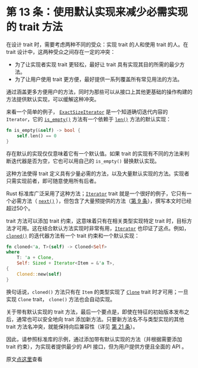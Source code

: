 # 第 13 条：使用默认实现来减少必需实现的 trait 方法

在设计 trait 时，需要考虑两种不同的受众：实现 trait 的人和使用 trait 的人。在 trait 设计中，这两种受众之间存在一定的冲突：

- 为了让实现者实现 trait 更轻松，最好让 trait 具有实现其目的所需的最少方法。
- 为了让用户使用 trait 更方便，最好提供一系列覆盖所有常见用法的方法。

通过涵盖更多方便用户的方法，同时为那些可以从接口上其他更基础的操作构建的方法提供默认实现，可以缓解这种冲突。

来看一个简单的例子， <code>[ExactSizeIterator]</code> 是一个知道确切迭代内容的 `Iterator`，它的 <code>[is_empty()]</code> 方法有一个依赖于 <code>[len()]</code> 方法的默认实现：

```rust
fn is_empty(&self) -> bool {
    self.len() == 0
}
```

存在默认的实现仅仅意味着它有一个默认值。如果 trait 的实现有不同的方法来判断迭代器是否为空，它也可以用自己的 `is_empty()` 替换默认实现。

这种方法使得 trait 定义具有少量必需的方法，以及大量默认实现的方法。实现者只需实现前者，即可随意使用所有后者。

Rust 标准库广泛采用了这种方法；<code>[Iterator]</code> trait 就是一个很好的例子，它只有一个必需方法（ <code>[next()]</code> ），但包含了大量预提供的方法（[第 9 条]），撰写本文时已经超过50个。

trait 方法可以添加 trait 约束，这意味着只有在相关类型实现特定 trait 时，目标方法才可用。这在结合默认方法实现时非常有用，<code>[Iterator]</code> 也印证了这点。例如，<code>[cloned()]</code> 的迭代器方法有一个 trait 约束和一个默认实现：

```Rust
fn cloned<'a, T>(self) -> Cloned<Self>
where
    T: 'a + Clone,
    Self: Sized + Iterator<Item = &'a T>,
{
    Cloned::new(self)
}
```

换句话说，`cloned()` 方法只有在 `Item` 的类型实现了 <code>[Clone]</code> trait 时才可用；一旦实现 `Clone` trait， `clone()` 方法也会自动实现。

关于带有默认实现的 trait 方法，最后一个要点是，即使在特征的初始版本发布之后，通常也可以安全地向 trait 添加新方法。只要新方法名不与类型实现的其他 trait 方法名冲突，就能保持向后兼容性（详见 [第 21 条]）。

因此，请参照标准库的示例，通过添加带有默认实现的方法（并根据需要添加 trait 约束），为实现者提供最少的 API 接口，但为用户提供方便且全面的 API 。

原文[点这里](https://www.lurklurk.org/effective-rust/default-impl.html)查看

<!-- 参考链接 -->
[第 9 条]: ../chapter_1/item9-iterators.md
[第 21 条]: ../chapter_4/item21-semver.md

[is_empty()]:https://doc.rust-lang.org/std/iter/trait.ExactSizeIterator.html#method.is_empty
[ExactSizeIterator]:https://doc.rust-lang.org/std/iter/trait.ExactSizeIterator.html
[len()]:https://doc.rust-lang.org/std/iter/trait.ExactSizeIterator.html#method.len
[Iterator]:https://doc.rust-lang.org/std/iter/trait.Iterator.html
[next()]:https://doc.rust-lang.org/std/iter/trait.Iterator.html#tymethod.next
[cloned()]:https://doc.rust-lang.org/std/iter/trait.Iterator.html#method.cloned
[Clone]:https://doc.rust-lang.org/std/clone/trait.Clone.html
